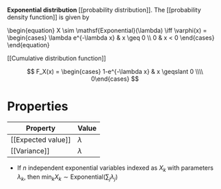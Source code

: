 **Exponential distribution** [[probability distribution]]. The [[probability density function]] is given by

\begin{equation}
X \sim \mathsf{Exponential}(\lambda) \iff \varphi(x) = \begin{cases} \lambda e^{-\lambda x} & x \geq 0 \\\\ 0 & x < 0 \end{cases}
\end{equation}

[[Cumulative distribution function]]

$$
F_X(x) = \begin{cases} 1-e^{-\lambda x} & x \geqslant 0 \\\\ 0\end{cases}
$$

# Properties

|Property|Value|
|--------|-----|
|[[Expected value]]|$\lambda$|
|[[Variance]]|$\lambda$|

* If $n$ independent exponential variables indexed as $X_k$ with parameters $\lambda_k$, then $\min_k X_k \sim \mathsf{Exponential}\left(\sum_j \lambda_j \right)$